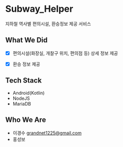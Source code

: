 # Subway_Helper
지하철 역사별 편의시설, 환승정보 제공 서비스


## What We Did
- [x] 편의시설(화장실, 개찰구 위치, 편의점 등) 상세 정보 제공
- [x] 환승 정보 제공


## Tech Stack
* Android(Kotlin)
* NodeJS
* MariaDB


## Who We Are
- 이경수 <grandnet1225@gmail.com>
- 홍성보


